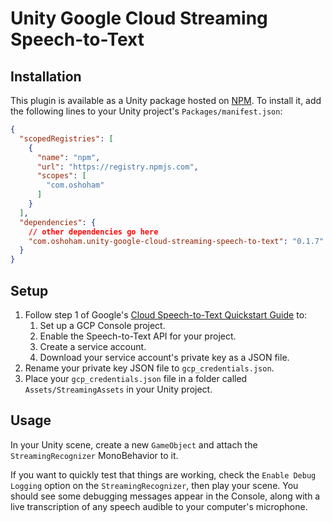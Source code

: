# Unity Google Cloud Streaming Speech-to-Text

## Installation

This plugin is available as a Unity package hosted on [NPM](https://www.npmjs.com/package/com.oshoham.unity-google-cloud-streaming-speech-to-text). To install it, add the following lines to your Unity project's `Packages/manifest.json`:

```json
{
  "scopedRegistries": [
    {
      "name": "npm",
      "url": "https://registry.npmjs.com",
      "scopes": [
        "com.oshoham"
      ]
    }
  ],
  "dependencies": {
    // other dependencies go here
    "com.oshoham.unity-google-cloud-streaming-speech-to-text": "0.1.7"
  }
}
```

## Setup

1. Follow step 1 of Google's [Cloud Speech-to-Text Quickstart Guide](https://cloud.google.com/speech-to-text/docs/quickstart-client-libraries#before-you-begin) to:
    1. Set up a GCP Console project.
    2. Enable the Speech-to-Text API for your project.
    3. Create a service account.
    4. Download your service account's private key as a JSON file.
2. Rename your private key JSON file to `gcp_credentials.json`.
3. Place your `gcp_credentials.json` file in a folder called `Assets/StreamingAssets` in your Unity project.

## Usage

In your Unity scene, create a new `GameObject` and attach the `StreamingRecognizer` MonoBehavior to it.

If you want to quickly test that things are working, check the `Enable Debug Logging` option on the `StreamingRecognizer`, then play your scene. You should see some debugging messages appear in the Console, along with a live transcription of any speech audible to your computer's microphone.
